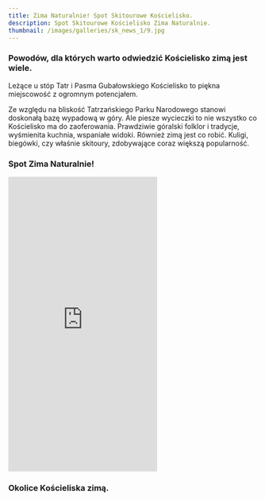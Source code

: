 ```yaml
---
title: Zima Naturalnie! Spot Skitourowe Kościelisko.
description: Spot Skitourowe Kościelisko Zima Naturalnie.
thumbnail: /images/galleries/sk_news_1/9.jpg
---
```

  
### Powodów, dla których warto odwiedzić Kościelisko zimą jest wiele.
  
Leżące u stóp Tatr i Pasma Gubałowskiego Kościelisko to piękna miejscowość z ogromnym potencjałem. 
  
Ze względu na bliskość Tatrzańskiego Parku Narodowego stanowi doskonałą bazę wypadową w góry. Ale piesze wycieczki to nie wszystko co Kościelisko ma do zaoferowania. Prawdziwie góralski folklor i tradycje, wyśmienita kuchnia, wspaniałe widoki. Również zimą jest co robić. Kuligi, biegówki, czy właśnie skitoury, zdobywające coraz większą popularność.
  
### Spot Zima Naturalnie!
  
<iframe src="https://youtube.com/embed/S2rDXWmGLpE" allowfullscreen="" style="height: 593px" frameborder="0"></iframe>
  
### Okolice Kościeliska zimą.

<span class="image modal gallery">
  <a href="/images/galleries/sk_news_1/1.jpg" title=""><img src="/images/galleries/sk_news_1/1.jpg.thumb.jpg" alt="" /></a>
  <a href="/images/galleries/sk_news_1/2.jpg" title=""><img src="/images/galleries/sk_news_1/2.jpg.thumb.jpg" alt="" /></a>
  <a href="/images/galleriessk_news_1/3.jpg" title=""><img src="/images/galleries/sk_news_1/3.jpg.thumb.jpg" alt="" /></a>
  <a href="/images/galleries/sk_news_1/4.jpg" title=""><img src="/images/galleries/sk_news_1/4.jpg.thumb.jpg" alt="" /></a>
</span>

<span class="image modal gallery">
  <a href="/images/galleries/sk_news_1/1.jpg" title=""><img src="/images/galleries/sk_news_1/1.jpg.thumb.jpg" alt="" /></a>
  <a href="/images/galleries/sk_news_1/2.jpg" title=""><img src="/images/galleries/sk_news_1/2.jpg.thumb.jpg" alt="" /></a>
  <a href="/images/galleries/sk_news_1/3.jpg" title=""><img src="/images/galleries/sk_news_1/3.jpg.thumb.jpg" alt="" /></a>
  <a href="/images/galleries/sk_news_1/4.jpg" title=""><img src="/images/galleries/sk_news_1/4.jpg.thumb.jpg" alt="" /></a>
  <a href="/images/galleries/sk_news_1/5.jpg" title=""></span>
